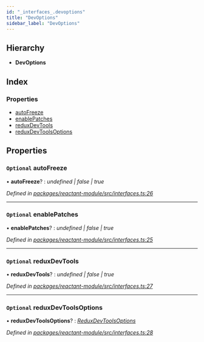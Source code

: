 ```yaml
---
id: "_interfaces_.devoptions"
title: "DevOptions"
sidebar_label: "DevOptions"
---
```


## Hierarchy

* **DevOptions**

## Index

### Properties

* [autoFreeze](_interfaces_.devoptions.md#optional-autofreeze)
* [enablePatches](_interfaces_.devoptions.md#optional-enablepatches)
* [reduxDevTools](_interfaces_.devoptions.md#optional-reduxdevtools)
* [reduxDevToolsOptions](_interfaces_.devoptions.md#optional-reduxdevtoolsoptions)

## Properties

### `Optional` autoFreeze

• **autoFreeze**? : *undefined | false | true*

*Defined in [packages/reactant-module/src/interfaces.ts:26](https://github.com/unadlib/reactant/blob/84acaf3/packages/reactant-module/src/interfaces.ts#L26)*

___

### `Optional` enablePatches

• **enablePatches**? : *undefined | false | true*

*Defined in [packages/reactant-module/src/interfaces.ts:25](https://github.com/unadlib/reactant/blob/84acaf3/packages/reactant-module/src/interfaces.ts#L25)*

___

### `Optional` reduxDevTools

• **reduxDevTools**? : *undefined | false | true*

*Defined in [packages/reactant-module/src/interfaces.ts:27](https://github.com/unadlib/reactant/blob/84acaf3/packages/reactant-module/src/interfaces.ts#L27)*

___

### `Optional` reduxDevToolsOptions

• **reduxDevToolsOptions**? : *[ReduxDevToolsOptions](../modules/_interfaces_.md#reduxdevtoolsoptions)*

*Defined in [packages/reactant-module/src/interfaces.ts:28](https://github.com/unadlib/reactant/blob/84acaf3/packages/reactant-module/src/interfaces.ts#L28)*
